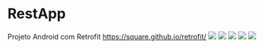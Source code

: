 # RestApp
Projeto Android com Retrofit https://square.github.io/retrofit/
![](https://github.com/valdomirocm2016/RestApp/blob/master/Tela1.jpg?raw=true)
![](https://github.com/valdomirocm2016/RestApp/blob/master/Tela2.jpg?raw=true)
![](https://github.com/valdomirocm2016/RestApp/blob/master/Tela3.jpg?raw=true)
![](https://github.com/valdomirocm2016/RestApp/blob/master/Tela4.jpg?raw=true)
![](https://github.com/valdomirocm2016/RestApp/blob/master/Tela5.jpg?raw=true)
